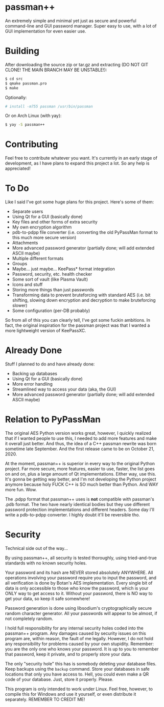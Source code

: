 # passman++
An extremely simple and minimal yet just as secure and powerful command-line and GUI password manager. Super easy to use, with a lot of GUI implementation for even easier use.

# Building
After downloading the source zip or tar.gz and extracting (DO NOT GIT CLONE! THE MAIN BRANCH MAY BE UNSTABLE!):
```bash
$ cd src
$ qmake passman.pro
$ make
```
Optionally:
```bash
# install -m755 passman /usr/bin/passman
```
Or on Arch Linux (with yay):
```bash
$ yay -S passman++
```
# Contributing
Feel free to contribute whatever you want. It's currently in an early stage of development, as I have plans to expand this project a lot. So any help is appreciated!

# To Do
Like I said I've got some huge plans for this project. Here's some of them:
- Separate users
- Using Qt for a GUI (basically done)
- Key files and other forms of extra security
- My own encryption algorithm
- pdb-to-pdpp file converter (i.e. converting the old PyPassMan format to this much more secure version)
- Attachments
- More advanced password generator (partially done; will add extended ASCII maybe)
- Multiple different formats
- Groups
- Maybe... just maybe... KeePass* format integration
- Password, security, etc. health checker
- Some sort of vault (like Plasma Vault)
- Icons and stuff
- Storing more things than just passwords
- Transforming data to prevent bruteforcing with standard AES (i.e. bit shifting, slowing down encryption and decryption to make bruteforcing slower)
- Some configuration (per-DB probably)

So from all of this you can clearly tell, I've got some fuckin ambitions. In fact, the original inspiration for the passman project was that I wanted a more lightweight version of KeePassXC. 

# Already Done
Stuff I planned to do and have already done:
- Backing up databases
- Using Qt for a GUI (basically done)
- More error handling
- Streamlined way to access your data (aka, the GUI)
- More advanced password generator (partially done; will add extended ASCII maybe)

# Relation to PyPassMan
The original AES Python version works great, however, I quickly realized that if I wanted people to use this, I needed to add more features and make it overall just better. And thus, the idea of a C++ passman rewrite was born sometime late September. And the first release came to be on October 21, 2020.

At the moment, passman++ is superior in every way to the original Python project. Far more secure, more features, easier to use, faster, the list goes on and on, plus a large amount of Qt implementations. Either way, use this. It's gonna be getting way better, and I'm not developing the Python project anymore because holy FUCK C++ is SO much better than Python. And WAY more fun. Wow.

The .pdpp format that passman++ uses is **not** compatible with passman's .pdb format. The two have nearly identical bodies but they use different password protection implementations and different headers. Some day I'll write a pdb-to-pdpp converter. I highly doubt it'll be reversible tho.

# Security
Technical side out of the way...

By using passman++, all security is tested thoroughly, using tried-and-true standards with no known security holes.

Your password and its hash are NEVER stored absolutely ANYWHERE. All operations involving your password require you to input the password, and all verification is done by Botan's AES implementation. Every single bit of data is only accessible to those who know the password, which is your ONLY way to get access to it. Without your password, there is NO way to get your data, so keep it safe somewhere!

Password generation is done using libsodium's cryptographically secure random character generator. All your passwords will appear to be almost, if not completely random.

I hold full responsibility for any internal security holes coded into the passman++ program. Any damages caused by security issues on this program are, within reason, the fault of me legally. However, I do not hold any responsibility for problems caused by your own stupidity. Remember: you are the only one who knows your password. It is up to you to remember that password, keep it private, and to properly store your data.

The only "security hole" this has is somebody deleting your database files. Keep backups using the `backup` command. Store your databases in safe locations that only you have access to. Hell, you could even make a QR code of your database. Just, store it properly. Please.

This program is only intended to work under Linux. Feel free, however, to compile this for Windows and use it yourself, or even distribute it separately. REMEMBER TO CREDIT ME!
